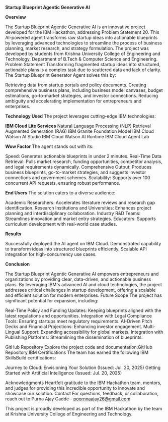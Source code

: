 **Startup Blueprint Agentic Generative AI**

**Overview**

The Startup Blueprint Agentic Generative AI is an innovative project developed for the IBM Hackathon, addressing Problem Statement 20. This AI-powered agent transforms raw startup ideas into actionable blueprints by leveraging advanced technologies to streamline the process of business planning, market research, and strategy formulation. The project was developed by students from Krishna University College of Engineering and Technology, Department of B.Tech & Computer Science and Engineering.
Problem Statement
Transforming fragmented startup ideas into structured, actionable plans is a complex task due to scattered data and lack of clarity. The Startup Blueprint Generator Agent solves this by:

Retrieving data from startup portals and policy documents.
Creating comprehensive business plans, including business model canvases, budget estimations, go-to-market strategies, and investor connections.
Reducing ambiguity and accelerating implementation for entrepreneurs and enterprises.

**Technology Used**
The project leverages cutting-edge IBM technologies:

**IBM Cloud Lite Services**
Natural Language Processing (NLP)
Retrieval Augmented Generation (RAG)
IBM Granite Foundation Model
IBM Cloud Watson AI Studio
IBM Cloud Watson AI Runtime
IBM Cloud Agent Lab

**Wow Factor**
The agent stands out with its:

Speed: Generates actionable blueprints in under 2 minutes.
Real-Time Data Retrieval: Pulls market research, funding opportunities, competitor analysis, and legal requirements dynamically.
Comprehensive Output: Produces business blueprints, go-to-market strategies, and suggests investor connections and government schemes.
Scalability: Supports over 100 concurrent API requests, ensuring robust performance.

**End Users**
The solution caters to a diverse audience:

Academic Researchers: Accelerates literature reviews and research gap identification.
Research Institutions and Universities: Enhances project planning and interdisciplinary collaboration.
Industry R&D Teams: Streamlines innovation and market entry strategies.
Educators: Supports curriculum development with real-world case studies.

**Results**

Successfully deployed the AI agent on IBM Cloud.
Demonstrated capability to transform ideas into structured blueprints efficiently.
Scalable API integration for high-concurrency use cases.

**Conclusion**

The Startup Blueprint Agentic Generative AI empowers entrepreneurs and organizations by providing clear, data-driven, and actionable business plans. By leveraging IBM's advanced AI and cloud technologies, the project addresses critical challenges in startup development, offering a scalable and efficient solution for modern enterprises.
Future Scope
The project has significant potential for expansion, including:

Real-Time Policy and Funding Updates: Keeping blueprints aligned with the latest regulations and opportunities.
Integration with Legal Compliance Tools: Ensuring startups meet regulatory requirements.
AI-Driven Pitch Decks and Financial Projections: Enhancing investor engagement.
Multi-Lingual Support: Expanding accessibility for global markets.
Integration with Publishing Platforms: Streamlining the dissemination of blueprints.

GitHub Repository
Explore the project code and documentation:GitHub Repository
IBM Certifications
The team has earned the following IBM SkillsBuild certifications:

Journey to Cloud: Envisioning Your Solution (Issued: Jul. 20, 2025)
Getting Started with Artificial Intelligence (Issued: Jul. 20, 2025)

Acknowledgments
Heartfelt gratitude to the IBM Hackathon team, mentors, and judges for providing this incredible opportunity to innovate and showcase our solution.
Contact
For questions, feedback, or collaboration, reach out to:Purna Ajay Gadde - poornnaajay26@gmail.com

This project is proudly developed as part of the IBM Hackathon by the team at Krishna University College of Engineering and Technology.
